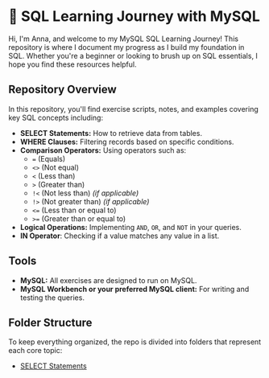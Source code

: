 # 🌱 SQL Learning Journey with MySQL

Hi, I'm Anna, and welcome to my MySQL SQL Learning Journey! This repository is where I document my progress as I build my foundation in SQL. Whether you're a beginner or looking to brush up on SQL essentials, I hope you find these resources helpful.

## Repository Overview

In this repository, you'll find exercise scripts, notes, and examples covering key SQL concepts including:
- **SELECT Statements:** How to retrieve data from tables.
- **WHERE Clauses:** Filtering records based on specific conditions.
- **Comparison Operators:** Using operators such as:
  - `=` (Equals)
  - `<>` (Not equal)
  - `<` (Less than)
  - `>` (Greater than)
  - `!<` (Not less than) *(if applicable)*
  - `!>` (Not greater than) *(if applicable)*
  - `<=` (Less than or equal to)
  - `>=` (Greater than or equal to)
- **Logical Operations:** Implementing `AND`, `OR`, and `NOT` in your queries.
- **IN Operator**: Checking if a value matches any value in a list.

## Tools

- **MySQL:** All exercises are designed to run on MySQL.
- **MySQL Workbench or your preferred MySQL client:** For writing and testing the queries.

## Folder Structure

To keep everything organized, the repo is divided into folders that represent each core topic:
- [SELECT Statements](sql_learning/select_statements.sql)

